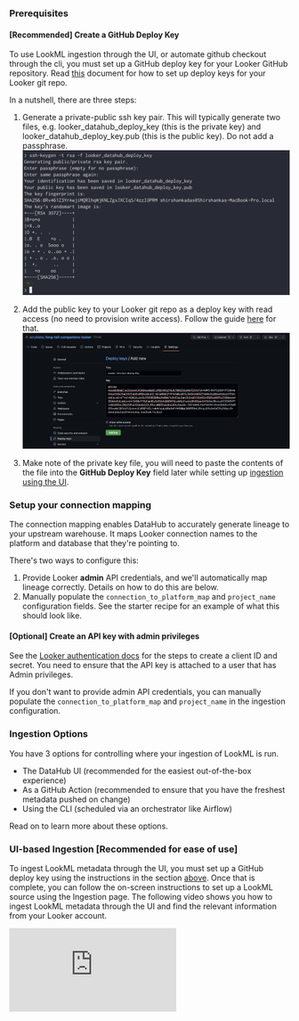 ### Prerequisites

#### [Recommended] Create a GitHub Deploy Key

To use LookML ingestion through the UI, or automate github checkout through the cli, you must set up a GitHub deploy key for your Looker GitHub repository. Read [this](https://docs.github.com/en/developers/overview/managing-deploy-keys#deploy-keys) document for how to set up deploy keys for your Looker git repo.

In a nutshell, there are three steps:

1. Generate a private-public ssh key pair. This will typically generate two files, e.g. looker_datahub_deploy_key (this is the private key) and looker_datahub_deploy_key.pub (this is the public key). Do not add a passphrase.
   ![Image](https://raw.githubusercontent.com/datahub-project/static-assets/main/imgs/gitssh/ssh-key-generation.png)

2. Add the public key to your Looker git repo as a deploy key with read access (no need to provision write access). Follow the guide [here](https://docs.github.com/en/developers/overview/managing-deploy-keys#deploy-keys) for that.
   ![Image](https://raw.githubusercontent.com/datahub-project/static-assets/main/imgs/gitssh/git-deploy-key.png)

3. Make note of the private key file, you will need to paste the contents of the file into the **GitHub Deploy Key** field later while setting up [ingestion using the UI](#ui-based-ingestion-recommended-for-ease-of-use).

### Setup your connection mapping

The connection mapping enables DataHub to accurately generate lineage to your upstream warehouse.
It maps Looker connection names to the platform and database that they're pointing to.

There's two ways to configure this:

1. Provide Looker **admin** API credentials, and we'll automatically map lineage correctly. Details on how to do this are below.
2. Manually populate the `connection_to_platform_map` and `project_name` configuration fields. See the starter recipe for an example of what this should look like.

#### [Optional] Create an API key with admin privileges

See the [Looker authentication docs](https://docs.looker.com/reference/api-and-integration/api-auth#authentication_with_an_sdk) for the steps to create a client ID and secret.
You need to ensure that the API key is attached to a user that has Admin privileges.

If you don't want to provide admin API credentials, you can manually populate the `connection_to_platform_map` and `project_name` in the ingestion configuration.

### Ingestion Options

You have 3 options for controlling where your ingestion of LookML is run.

- The DataHub UI (recommended for the easiest out-of-the-box experience)
- As a GitHub Action (recommended to ensure that you have the freshest metadata pushed on change)
- Using the CLI (scheduled via an orchestrator like Airflow)

Read on to learn more about these options.

### UI-based Ingestion [Recommended for ease of use]

To ingest LookML metadata through the UI, you must set up a GitHub deploy key using the instructions in the section [above](#recommended-create-a-github-deploy-key). Once that is complete, you can follow the on-screen instructions to set up a LookML source using the Ingestion page.
The following video shows you how to ingest LookML metadata through the UI and find the relevant information from your Looker account.

<div style={{ position: "relative", paddingBottom: "56.25%", height: 0 }}>
  <iframe
    src="https://www.loom.com/embed/c66dd625de7f48b39005e0eb9c345f5a"
    frameBorder={0}
    webkitallowfullscreen=""
    mozallowfullscreen=""
    allowFullScreen=""
    style={{
      position: "absolute",
      top: 0,
      left: 0,
      width: "100%",
      height: "100%"
    }}
  />
</div>

### GitHub Action based Ingestion [Recommended for push-based integration]

You can set up ingestion using a GitHub Action to push metadata whenever your main Looker GitHub repo changes.
The following sample GitHub action file can be modified to emit LookML metadata whenever there is a change to your repository. This ensures that metadata is already fresh and up to date.

#### Sample GitHub Action

Drop this file into your `.github/workflows` directory inside your Looker GitHub repo.
You need to set up the following secrets in your GitHub repository to get this workflow to work:

- DATAHUB_GMS_HOST: The endpoint where your DataHub host is running
- DATAHUB_TOKEN: An authentication token provisioned for DataHub ingestion
- LOOKER_BASE_URL: The base url where your Looker assets are hosted (e.g. <https://acryl.cloud.looker.com>)
- LOOKER_CLIENT_ID: A provisioned Looker Client ID
- LOOKER_CLIENT_SECRET: A provisioned Looker Client Secret

```yml
name: lookml metadata upload
on:
  # Note that this action only runs on pushes to your main branch. If you want to also
  # run on pull requests, we'd recommend running datahub ingest with the `--dry-run` flag.
  push:
    branches:
      - main
  release:
    types: [published, edited]
  workflow_dispatch:

jobs:
  lookml-metadata-upload:
    runs-on: ubuntu-latest
    steps:
      - uses: actions/checkout@v4
      - uses: actions/setup-python@v5
        with:
          python-version: "3.10"
      - name: Run LookML ingestion
        run: |
          pip install 'acryl-datahub[lookml,datahub-rest]'
          cat << EOF > lookml_ingestion.yml
          # LookML ingestion configuration.
          # This is a full ingestion recipe, and supports all config options that the LookML source supports.
          source:
            type: "lookml"
            config:
              base_folder: ${{ github.workspace }}
              parse_table_names_from_sql: true
              git_info:
                repo: ${{ github.repository }}
                branch: ${{ github.ref }}
              # Options
              #connection_to_platform_map:
              #  connection-name:
              #    platform: platform-name (e.g. snowflake)
              #    default_db: default-db-name (e.g. DEMO_PIPELINE)
              api:
                client_id: ${LOOKER_CLIENT_ID}
                client_secret: ${LOOKER_CLIENT_SECRET}
                base_url: ${LOOKER_BASE_URL}
          sink:
            type: datahub-rest
            config:
              server: ${DATAHUB_GMS_URL}
              token: ${DATAHUB_GMS_TOKEN}
          EOF
          datahub ingest -c lookml_ingestion.yml
        env:
          DATAHUB_GMS_URL: ${{ secrets.DATAHUB_GMS_URL }}
          DATAHUB_GMS_TOKEN: ${{ secrets.DATAHUB_GMS_TOKEN }}
          LOOKER_BASE_URL: ${{ secrets.LOOKER_BASE_URL }}
          LOOKER_CLIENT_ID: ${{ secrets.LOOKER_CLIENT_ID }}
          LOOKER_CLIENT_SECRET: ${{ secrets.LOOKER_CLIENT_SECRET }}
```

If you want to ingest lookml using the **datahub** cli directly, read on for instructions and configuration details.
